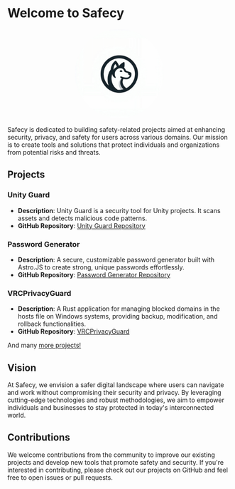 # Welcome to Safecy

<div style="text-align: center;">
    <img src="../assets/logo.jpeg" alt="Safecy Logo" style="border-radius: 50%; width: 200px; height: 200px;" />
</div>

Safecy is dedicated to building safety-related projects aimed at enhancing security, privacy, and safety for users across various domains. Our mission is to create tools and solutions that protect individuals and organizations from potential risks and threats.

## Projects

### Unity Guard

- **Description**: Unity Guard is a security tool for Unity projects. It scans assets and detects malicious code patterns.
- **GitHub Repository**: [Unity Guard Repository](https://github.com/safecy/unity-guard)

### Password Generator

- **Description**: A secure, customizable password generator built with Astro.JS to create strong, unique passwords effortlessly.
- **GitHub Repository**: [Password Generator Repository](https://github.com/safecy/password-generator)

### VRCPrivacyGuard

- **Description**: A Rust application for managing blocked domains in the hosts file on Windows systems, providing backup, modification, and rollback functionalities.
- **GitHub Repository**: [VRCPrivacyGuard](https://github.com/safecy/VRCPrivacyGuard)

And many [more projects!](https://github.com/orgs/safecy/repositories)

## Vision

At Safecy, we envision a safer digital landscape where users can navigate and work without compromising their security and privacy. By leveraging cutting-edge technologies and robust methodologies, we aim to empower individuals and businesses to stay protected in today's interconnected world.

## Contributions

We welcome contributions from the community to improve our existing projects and develop new tools that promote safety and security. If you're interested in contributing, please check out our projects on GitHub and feel free to open issues or pull requests.
